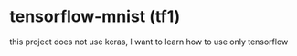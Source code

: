 # tensorflow-mnist (tf1)
this project does not use keras, I want to learn how to use only tensorflow
